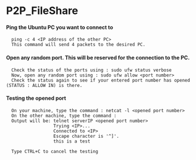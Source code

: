 # P2P_FileShare

#### Ping the Ubuntu PC you want to connect to
      ping -c 4 <IP address of the other PC>
      This command will send 4 packets to the desired PC.
   
#### Open any random port. This will be reserved for the connection to the PC.
      Check the status of the ports using : sudo ufw status verbose
      Now, open any random port using : sudo ufw allow <port number>
      Check the status again to see if your entered port number has opened (STATUS : ALLOW IN) is there.
      
#### Testing the opened port
      On your machine, type the command : netcat -l <opened port number>
      On the other machine, type the command : 
      Output will be: telnet serverIP <opened port number>
                      Trying <IP>...
                      Connected to <IP>
                      Escape character is '^]'.
                      this is a test

      Type CTRL+C to cancel the testing
     
  

